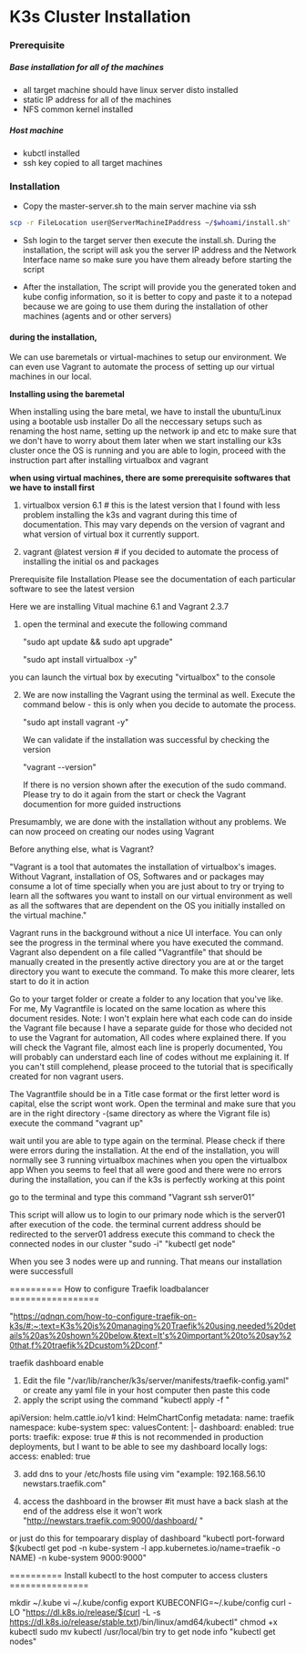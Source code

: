 K3s Cluster Installation
==================== 


### Prerequisite
#####  Base installation for all of the machines
 - all target machine should have linux server disto installed
 - static IP address for all of the machines
 - NFS common kernel installed 
  
#####  Host machine
  - kubctl installed
  - ssh key copied to all target machines

### Installation

- Copy the master-server.sh to the main server machine via ssh

```sh
scp -r FileLocation user@ServerMachineIPaddress ~/$whoami/install.sh"
```

- Ssh login to the target server then execute the install.sh.
During the installation, the script will ask you the server IP address and the Network Interface name so make sure you have
them already before starting the script

- After the installation, The script will provide you the generated token and kube config information, so it is better to copy and paste it to a notepad because we are going to use them during the installation of other machines (agents and or other servers)


#### during the installation,

We can use baremetals or virtual-machines to setup our environment. We can even use Vagrant to automate the process of setting up our virtual machines in our local.

**Installing using the baremetal**

 When installing using the bare metal, we have to install the ubuntu/Linux using a bootable usb installer
 Do all the neccessary setups such as renaming the host name, setting up the network ip and etc to make sure that we don't have to worry about them later when we start installing our k3s cluster
 once the OS is running and you are able to login, proceed with the instruction part after installing virtualbox and vagrant


**when using virtual machines, there are some prerequisite softwares that we have to install first**

1. virtualbox version 6.1 # this is the latest version that I found with less problem installing 
    the k3s and vagrant during this time of documentation. 
    This may vary depends on the version of vagrant and what version of virtual box it currently support. 

2. vagrant @latest version # if you decided to automate the process of installing the initial os and packages


Prerequisite file Installation
Please see the documentation of each particular software to see the latest version 

Here we are installing Vitual machine 6.1 and Vagrant 2.3.7

1. open the terminal and execute the following command
 
    "sudo apt update && sudo apt upgrade"

    "sudo apt install virtualbox -y"

  you can launch the virtual box by executing "virtualbox" to the console

2. We are now installing the Vagrant using the terminal as well. Execute the command below - this is only when you decide to automate the process.

    "sudo apt install vagrant -y"

    We can validate if the installation was successful by checking the version

    "vagrant --version"

    If there is no version shown after the execution of the sudo command. Please try to do it again from the start 
    or check the Vagrant documention for more guided instructions


 Presumambly, we are done with the installation without any problems. We can now proceed on creating our nodes using Vagrant

Before anything else, what is Vagrant? 

 "Vagrant is a tool that automates the installation of virtualbox's images. Without Vagrant, installation of OS, Softwares and or packages may consume
a lot of time specially when you are just about to try or trying to learn all the softwares you want to install on our virtual environment 
as well as all the softwares that are dependent on the OS you initially installed on the virtual machine."

Vagrant runs in the background without a nice UI interface. You can only see the progress in the terminal where you have executed the command.
Vagrant also dependent on a file called "Vagrantfile" that should be manually created in the presently active directory you are at or the target directory you want to execute the command. 
To make this more clearer, lets start to do it in action


Go to your target folder or create a folder to any location that you've like. 
For me, My Vagrantfile is located on the same location as where this document resides. 
    Note: I won't explain here what each code can do inside the Vagrant file because I have a separate guide for those who decided not to use the Vagrant for automation, 
    All codes where explained there. If you will check the Vagrant file, almost each line is properly documented, You will probably can understard each line of codes without me
   explaining it. If you can't still complehend, please proceed to the tutorial that is specifically created for non vagrant users. 

The Vagrantfile should be in a Title case format or the first letter word is capital, else the script wont work.
Open the terminal and make sure that you are in the right directory -(same directory as where the Vigrant file is)
execute the command
   "vagrant up"


wait until you are able to type again on the terminal. Please check if there were errors during the installation. 
At the end of the installation, you will normally see 3 running virtualbox machines when you open the virtualbox app
When you seems to feel that all were good and there were no errors during the installation, you can if the k3s is perfectly working at this point

go to the terminal and type this command
"Vagrant ssh server01"

This script will allow us to login to our primary node which is the server01
after execution of the code. the terminal current address should be redirected to the server01 address
execute this command to check the connected nodes in our cluster
"sudo -i"
"kubectl get node"

When you see 3 nodes were up and running. That means our installation were successfull



========== How to configure Traefik loadbalancer =================

"https://qdnqn.com/how-to-configure-traefik-on-k3s/#:~:text=K3s%20is%20managing%20Traefik%20using,needed%20details%20as%20shown%20below.&text=It's%20important%20to%20say%20that,f%20traefik%2Dcustom%2Dconf."

traefik dashboard enable

1. Edit the file "/var/lib/rancher/k3s/server/manifests/traefik-config.yaml" or create any yaml file in your host computer then paste this code
2. apply the script using the command "kubectl apply -f <Name of your yaml file including the extension>"

apiVersion: helm.cattle.io/v1
kind: HelmChartConfig
metadata:
  name: traefik
  namespace: kube-system
spec:
  valuesContent: |-
    dashboard:
      enabled: true
    ports:
      traefik:
        expose: true # this is not recommended in production deployments, but I want to be able to see my dashboard locally
    logs:
      access:
        enabled: true

3. add dns to your /etc/hosts file using vim "example: 192.168.56.10    newstars.traefik.com" 

4. access the dashboard in the browser #it must have a back slash at the end of the address else it won't work
"http://newstars.traefik.com:9000/dashboard/ "

or just do this for tempoarary display of dashboard
"kubectl port-forward $(kubectl get pod -n kube-system -l app.kubernetes.io/name=traefik -o NAME) -n kube-system 9000:9000"


========== Install kubectl to the host computer to access clusters ===============

mkdir ~/.kube
vi ~/.kube/config
export KUBECONFIG=~/.kube/config
curl -LO "https://dl.k8s.io/release/$(curl -L -s https://dl.k8s.io/release/stable.txt)/bin/linux/amd64/kubectl"
chmod +x kubectl
sudo mv kubectl /usr/local/bin
try to get node info
"kubectl get nodes"
